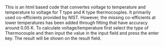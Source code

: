 This is an html based code that convertes voltage to temperature and temperature to voltage for T type and K type thermocouples. 
It primarily used co-efficients provided by NIST. 
However, the missing co-efficients at lower temperatures has been added through fitting that have accuracy around 0.05 K. 
To calculate voltage/temperature first select the type of Thermocouple and then input the value in the input field and press the enter key. 
The result will be shown on the result field.
